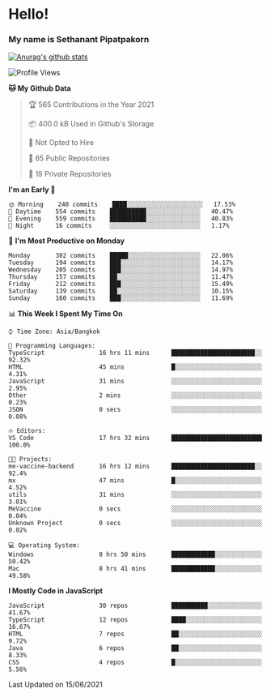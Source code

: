 # Hello!
### My name is Sethanant Pipatpakorn

[![Anurag's github stats](https://github-readme-stats.vercel.app/api?username=thetkpark&count_private=true&show_icons=true&theme=tokyonight)](https://github.com/anuraghazra/github-readme-stats)

<!--START_SECTION:waka-->
![Profile Views](http://img.shields.io/badge/Profile%20Views-14-blue)

**🐱 My Github Data** 

> 🏆 565 Contributions in the Year 2021
 > 
> 📦 400.0 kB Used in Github's Storage 
 > 
> 🚫 Not Opted to Hire
 > 
> 📜 65 Public Repositories 
 > 
> 🔑 19 Private Repositories  
 > 
**I'm an Early 🐤** 

```text
🌞 Morning    240 commits    ████░░░░░░░░░░░░░░░░░░░░░   17.53% 
🌆 Daytime    554 commits    ██████████░░░░░░░░░░░░░░░   40.47% 
🌃 Evening    559 commits    ██████████░░░░░░░░░░░░░░░   40.83% 
🌙 Night      16 commits     ░░░░░░░░░░░░░░░░░░░░░░░░░   1.17%

```
📅 **I'm Most Productive on Monday** 

```text
Monday       302 commits    █████░░░░░░░░░░░░░░░░░░░░   22.06% 
Tuesday      194 commits    ███░░░░░░░░░░░░░░░░░░░░░░   14.17% 
Wednesday    205 commits    ███░░░░░░░░░░░░░░░░░░░░░░   14.97% 
Thursday     157 commits    ██░░░░░░░░░░░░░░░░░░░░░░░   11.47% 
Friday       212 commits    ███░░░░░░░░░░░░░░░░░░░░░░   15.49% 
Saturday     139 commits    ██░░░░░░░░░░░░░░░░░░░░░░░   10.15% 
Sunday       160 commits    ███░░░░░░░░░░░░░░░░░░░░░░   11.69%

```


📊 **This Week I Spent My Time On** 

```text
⌚︎ Time Zone: Asia/Bangkok

💬 Programming Languages: 
TypeScript               16 hrs 11 mins      ███████████████████████░░   92.32% 
HTML                     45 mins             █░░░░░░░░░░░░░░░░░░░░░░░░   4.31% 
JavaScript               31 mins             ░░░░░░░░░░░░░░░░░░░░░░░░░   2.95% 
Other                    2 mins              ░░░░░░░░░░░░░░░░░░░░░░░░░   0.23% 
JSON                     0 secs              ░░░░░░░░░░░░░░░░░░░░░░░░░   0.08%

🔥 Editors: 
VS Code                  17 hrs 32 mins      █████████████████████████   100.0%

🐱‍💻 Projects: 
me-vaccine-backend       16 hrs 12 mins      ███████████████████████░░   92.4% 
mx                       47 mins             █░░░░░░░░░░░░░░░░░░░░░░░░   4.52% 
utils                    31 mins             ░░░░░░░░░░░░░░░░░░░░░░░░░   3.01% 
MeVaccine                0 secs              ░░░░░░░░░░░░░░░░░░░░░░░░░   0.04% 
Unknown Project          0 secs              ░░░░░░░░░░░░░░░░░░░░░░░░░   0.02%

💻 Operating System: 
Windows                  8 hrs 50 mins       ████████████░░░░░░░░░░░░░   50.42% 
Mac                      8 hrs 41 mins       ████████████░░░░░░░░░░░░░   49.58%

```

**I Mostly Code in JavaScript** 

```text
JavaScript               30 repos            ██████████░░░░░░░░░░░░░░░   41.67% 
TypeScript               12 repos            ████░░░░░░░░░░░░░░░░░░░░░   16.67% 
HTML                     7 repos             ██░░░░░░░░░░░░░░░░░░░░░░░   9.72% 
Java                     6 repos             ██░░░░░░░░░░░░░░░░░░░░░░░   8.33% 
CSS                      4 repos             █░░░░░░░░░░░░░░░░░░░░░░░░   5.56%

```



 Last Updated on 15/06/2021
<!--END_SECTION:waka-->
